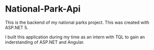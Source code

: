 # National-Park-Api
This is the backend of my national parks project.  This was created with ASP.NET 5.

I built this application during my time as an intern with TQL to gain an inderstanding of ASP.NET and Angular.
